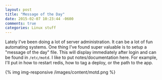 ```yaml
---
layout: post
title: "Message of the Day"
date: 2015-02-07 10:23:44 -0600
comments: true
categories: Linux stuff
---
```


Lately I've been doing a lot of server administration. It can be a lot of fun automating systems. One thing I've found super valuable is to setup a "message of the day" file. This will display immediately after login and can be found in `/etc/motd`.  I like to put notes/documentation here. For example, I'll put in how to restart redis, how to tag a deploy, or the path to the app.

{% img img-responsive /images/content/motd.png %}
